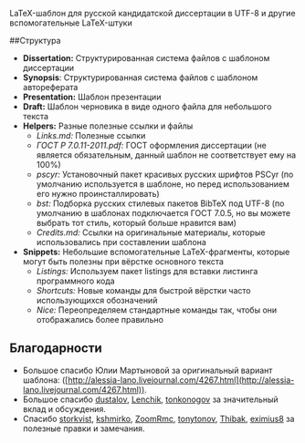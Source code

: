 LaTeX-шаблон для русской кандидатской диссертации в UTF-8 и другие вспомогательные LaTeX-штуки

##Структура
* **Dissertation:** Структурированная система файлов с шаблоном диссертации
* **Synopsis**: Структурированная система файлов с шаблоном автореферата
* **Presentation:** Шаблон презентации
* **Draft:** Шаблон черновика в виде одного файла для небольшого текста
* **Helpers:** Разные полезные ссылки и файлы
    * *Links.md:* Полезные ссылки
    * *ГОСТ Р 7.0.11-2011.pdf:* ГОСТ оформления диссертации (не является обязательным, данный шаблон не соответствует ему на 100%)
    * *pscyr:* Установочный пакет красивых русских шрифтов PSCyr (по умолчанию используется в шаблоне, но перед использованием его нужно проинсталлировать)
    * *bst:* Подборка русских стилевых пакетов BibTeX под UTF-8 (по умолчанию в шаблонах подключается ГОСТ 7.0.5, но вы можете выбрать тот стиль, который больше нравится вам)
    * *Credits.md:* Ссылки на оригинальные материалы, которые использовались при составлении шаблона
* **Snippets:** Небольшие вспомогательные LaTeX-фрагменты, которые могут быть полезны при вёрстке основного текста
    * *Listings:* Используем пакет listings для вставки листинга программного кода
    * *Shortcuts:* Новые команды для быстрой вёрстки часто использующихся обозначений
    * *Nice:* Переопределяем стандартные команды так, чтобы они отображались более правильно

## Благодарности
* Большое спасибо Юлии Мартыновой за оригинальный вариант шаблона: ([http://alessia-lano.livejournal.com/4267.html](http://alessia-lano.livejournal.com/4267.html)).
* Большое спасибо [dustalov](https://github.com/dustalov), [Lenchik](https://github.com/Lenchik), [tonkonogov](https://github.com/tonkonogov) за значительный вклад и обсуждения.
* Спасибо [storkvist](https://github.com/storkvist), [kshmirko](https://github.com/kshmirko), [ZoomRmc](https://github.com/ZoomRmc), [tonytonov](https://github.com/tonytonov), [Thibak](https://github.com/Thibak), [eximius8](https://github.com/eximius8) за полезные правки и замечания.